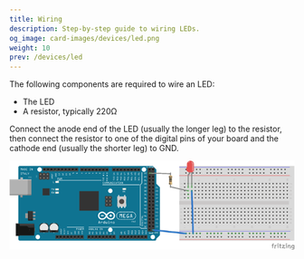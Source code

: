 ```yaml
---
title: Wiring
description: Step-by-step guide to wiring LEDs.
og_image: card-images/devices/led.png
weight: 10
prev: /devices/led
---
```


The following components are required to wire an LED:

- The LED
- A resistor, typically 220Ω

Connect the anode end of the LED (usually the longer leg) to the resistor, then connect the resistor to one of the digital pins of your board and the cathode end (usually the shorter leg) to GND.

![Wiring diagram for an LED with a resistor and an Arduino](wiring.png)
